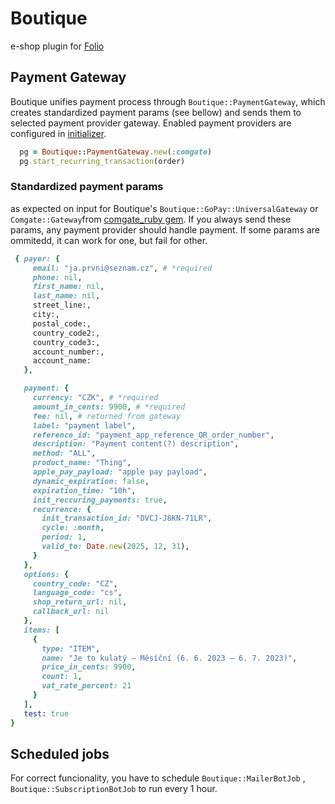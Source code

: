 # Boutique
e-shop plugin for [Folio](http://github.com/sinfin/folio)

## Payment Gateway
 Boutique unifies payment process through `Boutique::PaymentGateway`, which creates standardized payment params (see bellow) and sends them to selected payment provider gateway. Enabled payment providers are configured in [initializer](/test/dummy/config/initializers/payment_gateways.rb).

 ```ruby
   pg = Boutique::PaymentGateway.new(:comgate)
   pg.start_recurring_transaction(order)
 ```

 ### Standardized payment params
 as expected on input for Boutique's `Boutique::GoPay::UniversalGateway` or `Comgate::Gateway`from [comgate_ruby gem](http://github.com/sinfin/comgate_ruby).
 If you always send these params, any payment provider should handle payment. If some params are ommitedd, it can work for one, but fail for other.

 ```ruby
  { payer: {
      email: "ja.prvni@seznam.cz", # *required
      phone: nil,
      first_name: nil,
      last_name: nil,
      street_line:,
      city:,
      postal_code:,
      country_code2:,
      country_code3:,
      account_number:,
      account_name:
    },

    payment: {
      currency: "CZK", # *required
      amount_in_cents: 9900, # *required
      fee: nil, # returned from gateway
      label: "payment label",
      reference_id: "payment_app_reference_OR_order_number",
      description: "Payment content(?) description",
      method: "ALL",
      product_name: "Thing",
      apple_pay_payload: "apple pay payload",
      dynamic_expiration: false,
      expiration_time: "10h",
      init_reccuring_payments: true,
      recurrence: {
        init_transaction_id: "DVCJ-J8KN-71LR",
        cycle: :month,
        period: 1,
        valid_to: Date.new(2025, 12, 31),
      }
    },
    options: {
      country_code: "CZ",
      language_code: "cs",
      shop_return_url: nil,
      callback_url: nil
    },
    items: [
      {
        type: "ITEM",
        name: "Je to kulatý – Měsíční (6. 6. 2023 – 6. 7. 2023)",
        price_in_cents: 9900,
        count: 1,
        vat_rate_percent: 21
      }
    ],
    test: true
}

```

## Scheduled jobs
For correct funcionality, you have to schedule `Boutique::MailerBotJob` , `Boutique::SubscriptionBotJob` to run every 1 hour.
